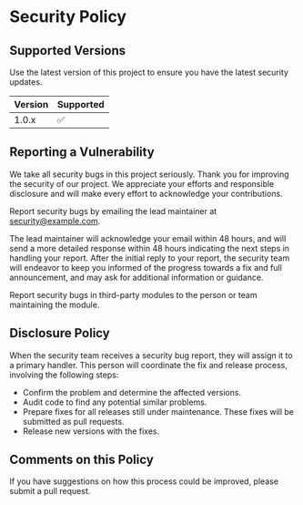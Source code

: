 
# Security Policy

## Supported Versions

Use the latest version of this project to ensure you have the latest security updates.

| Version | Supported          |
| ------- | ------------------ |
| 1.0.x   | :white_check_mark: |

## Reporting a Vulnerability

We take all security bugs in this project seriously. Thank you for improving the security of our project. We appreciate your efforts and responsible disclosure and will make every effort to acknowledge your contributions.

Report security bugs by emailing the lead maintainer at [security@example.com](mailto:security@example.com).

The lead maintainer will acknowledge your email within 48 hours, and will send a more detailed response within 48 hours indicating the next steps in handling your report. After the initial reply to your report, the security team will endeavor to keep you informed of the progress towards a fix and full announcement, and may ask for additional information or guidance.

Report security bugs in third-party modules to the person or team maintaining the module.

## Disclosure Policy

When the security team receives a security bug report, they will assign it to a primary handler. This person will coordinate the fix and release process, involving the following steps:

- Confirm the problem and determine the affected versions.
- Audit code to find any potential similar problems.
- Prepare fixes for all releases still under maintenance. These fixes will be submitted as pull requests.
- Release new versions with the fixes.

## Comments on this Policy

If you have suggestions on how this process could be improved, please submit a pull request.
